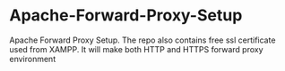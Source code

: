 # Apache-Forward-Proxy-Setup
Apache Forward Proxy Setup. The repo also contains free ssl certificate used from XAMPP. It will make both HTTP and HTTPS forward proxy environment 
